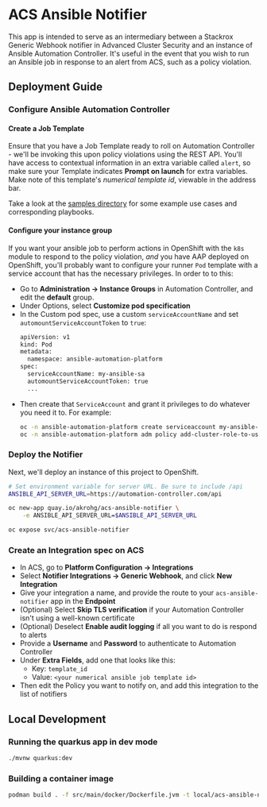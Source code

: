# ACS Ansible Notifier
This app is intended to serve as an intermediary between a Stackrox Generic Webhook notifier in Advanced Cluster Security and an instance of Ansible Automation Controller. It's useful in the event that you wish to run an Ansible job in response to an alert from ACS, such as a policy violation.

## Deployment Guide
### Configure Ansible Automation Controller
#### Create a Job Template
Ensure that you have a Job Template ready to roll on Automation Controller - we'll be invoking this upon policy violations using the REST API. You'll have access to contextual information in an extra variable called `alert`, so make sure your Template indicates **Prompt on launch** for extra variables. Make note of this template's *numerical template id*, viewable in the address bar.

Take a look at the [samples directory](samples) for some example use cases and corresponding playbooks.

#### Configure your instance group
If you want your ansible job to perform actions in OpenShift with the `k8s` module to respond to the policy violation, _and_ you have AAP deployed on OpenShift, you'll probably want to configure your runner `Pod` template with a service account that has the necessary privileges. In order to to this:
* Go to **Administration -> Instance Groups** in Automation Controller, and edit the **default** group. 
* Under Options, select **Customize pod specification**
* In the Custom pod spec, use a custom `serviceAccountName` and set `automountServiceAccountToken` to `true`:
  ```bash
  apiVersion: v1
  kind: Pod
  metadata:
    namespace: ansible-automation-platform
  spec:
    serviceAccountName: my-ansible-sa
    automountServiceAccountToken: true
    ...
  ```
* Then create that `ServiceAccount` and grant it privileges to do whatever you need it to. For example:
  ```bash
  oc -n ansible-automation-platform create serviceaccount my-ansible-sa
  oc -n ansible-automation-platform adm policy add-cluster-role-to-user cluster-admin -z my-ansible-sa
  ```

### Deploy the Notifier
Next, we'll deploy an instance of this project to OpenShift.
```bash
# Set environment variable for server URL. Be sure to include /api
ANSIBLE_API_SERVER_URL=https://automation-controller.com/api

oc new-app quay.io/akrohg/acs-ansible-notifier \
    -e ANSIBLE_API_SERVER_URL=$ANSIBLE_API_SERVER_URL

oc expose svc/acs-ansible-notifier
```

### Create an Integration spec on ACS
* In ACS, go to **Platform Configuration -> Integrations**
* Select **Notifier Integrations -> Generic Webhook**, and click **New Integration**
* Give your integration a name, and provide the route to your `acs-ansible-notifier` app in the **Endpoint**
* (Optional) Select **Skip TLS verification** if your Automation Controller isn't using a well-known certificate
* (Optional) Deselect **Enable audit logging** if all you want to do is respond to alerts
* Provide a **Username** and **Password** to authenticate to Automation Controller
* Under **Extra Fields**, add one that looks like this:
    * Key: `template_id`
    * Value: `<your numerical ansible job template id>`
* Then edit the Policy you want to notify on, and add this integration to the list of notifiers

## Local Development
### Running the quarkus app in dev mode
```bash
./mvnw quarkus:dev
```

### Building a container image
```bash
podman build . -f src/main/docker/Dockerfile.jvm -t local/acs-ansible-notifier --no-cache --platform linux/amd64
```